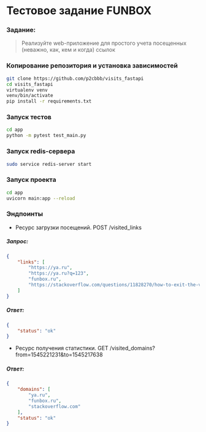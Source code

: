 # Тестовое задание FUNBOX

### Задание:
> Реализуйте web-приложение для простого учета посещенных (неважно, как, кем и когда) ссылок
### Копирование репозитория и установка зависимостей
```bash
git clone https://github.com/p2cbbb/visits_fastapi
cd visits_fastapi
virtualenv venv
venv/bin/activate
pip install -r requirements.txt
```

### Запуск тестов
 
```bash
cd app
python -m pytest test_main.py
```

### Запуск redis-сервера
```bash
sudo service redis-server start
```

### Запуск проекта
```bash
cd app
uvicorn main:app --reload
```

### Эндпоинты
- Ресурс загрузки посещений. POST /visited_links    
##### Запрос:
```json
{
    "links": [
        "https://ya.ru",
        "https://ya.ru?q=123",
        "funbox.ru",
        "https://stackoverflow.com/questions/11828270/how-to-exit-the-vim-editor"
    ]
}
```
##### Ответ:
```json
{
    "status": "ok"
}
```
- Ресурс получения статистики. GET /visited_domains?from=1545221231&to=1545217638
##### Ответ:
```json
{
    "domains": [
        "ya.ru",
        "funbox.ru",
        "stackoverflow.com"
    ],
    "status": "ok"
}
```